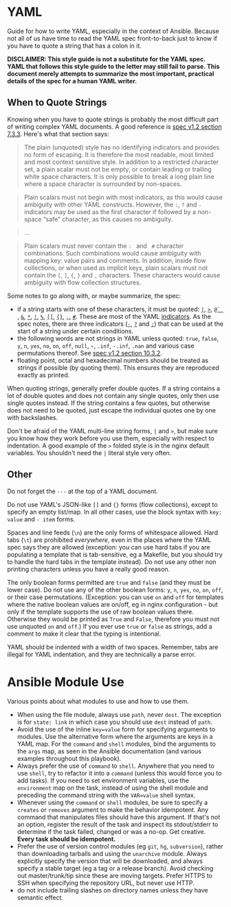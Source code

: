 # YAML

Guide for how to write YAML, especially in the context of Ansible. Because not all of us have time to read the YAML spec front-to-back just to know if you have to quote a string that has a colon in it.

**DISCLAIMER: This style guide is not a substitute for the YAML spec. YAML that follows this style guide to the letter may still fail to parse. This document merely attempts to summarize the most important, practical details of the spec for a human YAML writer.**

## When to Quote Strings

Knowing when you have to quote strings is probably the most difficult part of writing complex YAML documents. A good reference is [spec v1.2 section 7.3.3](http://yaml.org/spec/1.2/spec.html#id2788859). Here's what that section says:

> The plain (unquoted) style has no identifying indicators and provides no form of escaping. It is therefore the most readable, most limited and most context sensitive style. In addition to a restricted character set, a plain scalar must not be empty, or contain leading or trailing white space characters. It is only possible to break a long plain line where a space character is surrounded by non-spaces.

> Plain scalars must not begin with most indicators, as this would cause ambiguity with other YAML constructs. However, the `:`, `?` and `-` indicators may be used as the first character if followed by a non-space “safe” character, as this causes no ambiguity.

> ...

> Plain scalars must never contain the `: ` and ` #` character combinations. Such combinations would cause ambiguity with mapping key: value pairs and comments. In addition, inside flow collections, or when used as implicit keys, plain scalars must not contain the `[`, `]`, `{`, `}` and `,` characters. These characters would cause ambiguity with flow collection structures.

Some notes to go along with, or maybe summarize, the spec:

- if a string starts with one of these characters, it must be quoted: [`|`](http://yaml.org/spec/1.2/spec.html#id2795688), [`>`](http://yaml.org/spec/1.2/spec.html#id2796251), [``@` ``](http://yaml.org/spec/1.2/spec.html#c-reserved), [`&`](http://yaml.org/spec/1.2/spec.html#id2785586), [`*`](http://yaml.org/spec/1.2/spec.html#id2786196), [`!`](http://yaml.org/spec/1.2/spec.html#id2784064), [`%`](http://yaml.org/spec/1.2/spec.html#id2781147), [`[]`](http://yaml.org/spec/1.2/spec.html#id2790320), [`{}`](http://yaml.org/spec/1.2/spec.html#id2790832), [`,`](http://yaml.org/spec/1.2/spec.html#id2790088), [`#`](http://yaml.org/spec/1.2/spec.html#id2780069). These are most of the YAML [indicators](http://yaml.org/spec/1.2/spec.html#id2772075). As the spec notes, there are three indicators ([`-`](http://yaml.org/spec/1.2/spec.html#id2797382), [`?`](http://yaml.org/spec/1.2/spec.html#id2798057) and [`:`](http://yaml.org/spec/1.2/spec.html#id2798057)) that can be used at the start of a string under certain conditions.
- the following words are not strings in YAML unless quoted: `true`, `false`, `y`, `n`, `yes`, `no`, `on`, `off`, `null`, `~`, `.inf`, `-.inf`, `.nan` and various case permutations thereof. See [spec v1.2 section 10.3.2](http://yaml.org/spec/1.2/spec.html#id2805071).
- floating point, octal and hexadecimal numbers should be treated as strings if possible (by quoting them). This ensures they are reproduced exactly as printed.

When quoting strings, generally prefer double quotes. If a string contains a lot of double quotes and does not contain any single quotes, only then use single quotes instead. If the string contains a few quotes, but otherwise does not need to be quoted, just escape the individual quotes one by one with backslashes.

Don't be afraid of the YAML multi-line string forms, `|` and `>`, but make sure you know how they work before you use them, especially with respect to indentation. A good example of the `>` folded style is in the nginx default variables. You shouldn't need the `|` literal style very often.

## Other

Do not forget the `---` at the top of a YAML document.

Do not use YAML's JSON-like `[]` and `{}` forms (flow collections), except to specify an empty list/map. In all other cases, use the block syntax with `key: value` and `- item` forms.

Spaces and line feeds (`\n`) are the only forms of whitespace allowed. Hard tabs (`\t`) are prohibited *everywhere*, even in the places where the YAML spec says they are allowed (exception: you can use hard tabs if you are populating a template that is tab-sensitive, eg a Makefile, but you should try to handle the hard tabs in the template instead). Do not use any other non printing characters unless you have a really good reason.

The only boolean forms permitted are `true` and `false` (and they must be lower case). Do not use any of the other boolean forms: `y`, `n`, `yes`, `no`, `on`, `off`, or their case permutations. (Exception: you can use `on` and `off` for templates where the native boolean values are on/off, eg in nginx configuration - but only if the template supports the use of raw boolean values there. Otherwise they would be printed as `True` and `False`, therefore you must not use unquoted `on` and `off`.) If you ever use `true` or `false` as strings, add a comment to make it clear that the typing is intentional.

YAML should be indented with a width of two spaces. Remember, tabs are illegal for YAML indentation, and they are technically a parse error.

# Ansible Module Use

Various points about what modules to use and how to use them.

- When using the file module, always use `path`, never `dest`. The exception is for `state: link` in which case you should use `dest` instead of `path`.
- Avoid the use of the inline `key=value` form for specifying arguments to modules. Use the alternative form where the arguments are keys in a YAML map. For the `command` and `shell` modules, bind the arguments to the `args` map, as seen in the Ansible documentation (and various examples throughout this playbook).
- Always prefer the use of `command` to `shell`. Anywhere that you need to use `shell`, try to refactor it into a `command` (unless this would force you to add tasks). If you need to set environment variables, use the `environment` map on the task, instead of using the shell module and preceding the command string with the `VAR=value` shell syntax.
- Whenever using the `command` or `shell` modules, be sure to specify a `creates` or `removes` argument to make the behavior idempotent. Any command that manipulates files should have this argument. If that's not an option, register the result of the task and inspect its stdout/stderr to determine if the task failed, changed or was a no-op. Get creative. **Every task should be idempotent.**
- Prefer the use of version control modules (eg `git`, `hg`, `subversion`), rather than downloading tarballs and using the `unarchive` module. Always explicitly specify the version that will be downloaded, and always specify a stable target (eg a tag or a release branch). Avoid checking out master/trunk/tip since these are moving targets. Prefer HTTPS to SSH when specifying the repository URL, but never use HTTP.
- do not include trailing slashes on directory names unless they have semantic effect.

